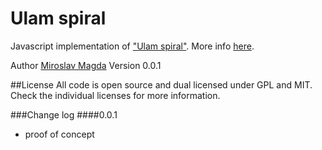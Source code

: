 Ulam spiral
=======
Javascript implementation of ["Ulam spiral"](http://en.wikipedia.org/wiki/Ulam_spiral).
More info [here](http://lab.ejci.net/UlamSpiral/).


Author [Miroslav Magda](http://ejci.net)
Version 0.0.1

##License
All code is open source and dual licensed under GPL and MIT. Check the individual licenses for more information.

###Change log
####0.0.1
* proof of concept 

